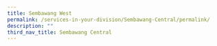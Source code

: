 ```yaml
---
title: Sembawang West
permalink: /services-in-your-division/Sembawang-Central/permalink/
description: ""
third_nav_title: Sembawang Central
---
```

